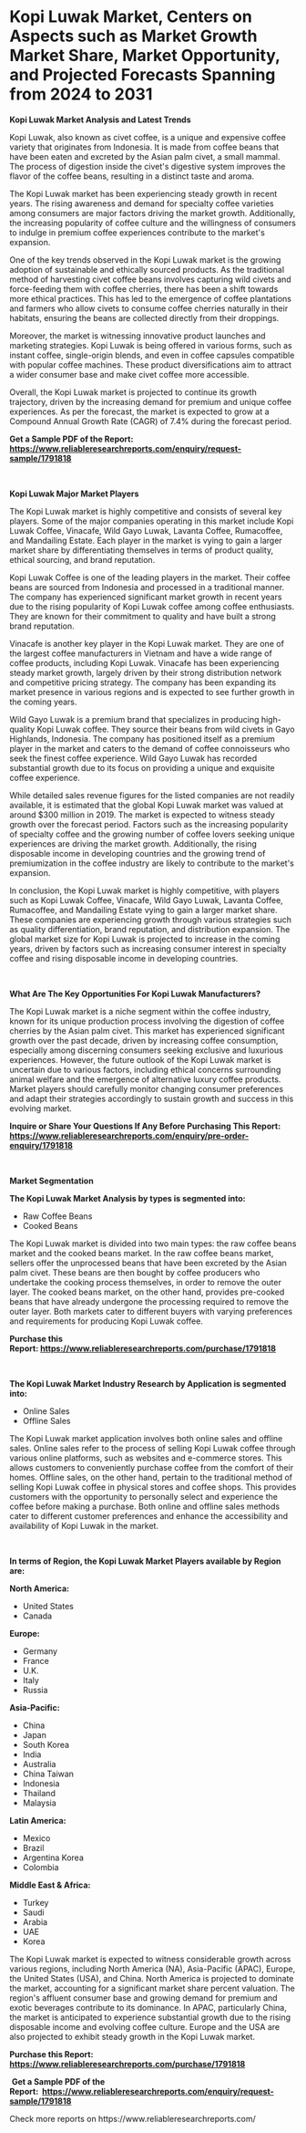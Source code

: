 <p><h1>Kopi Luwak Market, Centers on Aspects such as Market Growth Market Share, Market Opportunity, and Projected Forecasts Spanning from 2024 to 2031</h1></p><p><strong>Kopi Luwak Market Analysis and Latest Trends</strong></p>
<p><p>Kopi Luwak, also known as civet coffee, is a unique and expensive coffee variety that originates from Indonesia. It is made from coffee beans that have been eaten and excreted by the Asian palm civet, a small mammal. The process of digestion inside the civet's digestive system improves the flavor of the coffee beans, resulting in a distinct taste and aroma.</p><p>The Kopi Luwak market has been experiencing steady growth in recent years. The rising awareness and demand for specialty coffee varieties among consumers are major factors driving the market growth. Additionally, the increasing popularity of coffee culture and the willingness of consumers to indulge in premium coffee experiences contribute to the market's expansion.</p><p>One of the key trends observed in the Kopi Luwak market is the growing adoption of sustainable and ethically sourced products. As the traditional method of harvesting civet coffee beans involves capturing wild civets and force-feeding them with coffee cherries, there has been a shift towards more ethical practices. This has led to the emergence of coffee plantations and farmers who allow civets to consume coffee cherries naturally in their habitats, ensuring the beans are collected directly from their droppings.</p><p>Moreover, the market is witnessing innovative product launches and marketing strategies. Kopi Luwak is being offered in various forms, such as instant coffee, single-origin blends, and even in coffee capsules compatible with popular coffee machines. These product diversifications aim to attract a wider consumer base and make civet coffee more accessible.</p><p>Overall, the Kopi Luwak market is projected to continue its growth trajectory, driven by the increasing demand for premium and unique coffee experiences. As per the forecast, the market is expected to grow at a Compound Annual Growth Rate (CAGR) of 7.4% during the forecast period.</p></p>
<p><strong>Get a Sample PDF of the Report:&nbsp; <a href="https://www.reliableresearchreports.com/enquiry/request-sample/1791818">https://www.reliableresearchreports.com/enquiry/request-sample/1791818</a></strong></p>
<p>&nbsp;</p>
<p><strong>Kopi Luwak Major Market Players</strong></p>
<p><p>The Kopi Luwak market is highly competitive and consists of several key players. Some of the major companies operating in this market include Kopi Luwak Coffee, Vinacafe, Wild Gayo Luwak, Lavanta Coffee, Rumacoffee, and Mandailing Estate. Each player in the market is vying to gain a larger market share by differentiating themselves in terms of product quality, ethical sourcing, and brand reputation.</p><p>Kopi Luwak Coffee is one of the leading players in the market. Their coffee beans are sourced from Indonesia and processed in a traditional manner. The company has experienced significant market growth in recent years due to the rising popularity of Kopi Luwak coffee among coffee enthusiasts. They are known for their commitment to quality and have built a strong brand reputation.</p><p>Vinacafe is another key player in the Kopi Luwak market. They are one of the largest coffee manufacturers in Vietnam and have a wide range of coffee products, including Kopi Luwak. Vinacafe has been experiencing steady market growth, largely driven by their strong distribution network and competitive pricing strategy. The company has been expanding its market presence in various regions and is expected to see further growth in the coming years.</p><p>Wild Gayo Luwak is a premium brand that specializes in producing high-quality Kopi Luwak coffee. They source their beans from wild civets in Gayo Highlands, Indonesia. The company has positioned itself as a premium player in the market and caters to the demand of coffee connoisseurs who seek the finest coffee experience. Wild Gayo Luwak has recorded substantial growth due to its focus on providing a unique and exquisite coffee experience.</p><p>While detailed sales revenue figures for the listed companies are not readily available, it is estimated that the global Kopi Luwak market was valued at around $300 million in 2019. The market is expected to witness steady growth over the forecast period. Factors such as the increasing popularity of specialty coffee and the growing number of coffee lovers seeking unique experiences are driving the market growth. Additionally, the rising disposable income in developing countries and the growing trend of premiumization in the coffee industry are likely to contribute to the market's expansion.</p><p>In conclusion, the Kopi Luwak market is highly competitive, with players such as Kopi Luwak Coffee, Vinacafe, Wild Gayo Luwak, Lavanta Coffee, Rumacoffee, and Mandailing Estate vying to gain a larger market share. These companies are experiencing growth through various strategies such as quality differentiation, brand reputation, and distribution expansion. The global market size for Kopi Luwak is projected to increase in the coming years, driven by factors such as increasing consumer interest in specialty coffee and rising disposable income in developing countries.</p></p>
<p>&nbsp;</p>
<p><strong>What Are The Key Opportunities For Kopi Luwak Manufacturers?</strong></p>
<p><p>The Kopi Luwak market is a niche segment within the coffee industry, known for its unique production process involving the digestion of coffee cherries by the Asian palm civet. This market has experienced significant growth over the past decade, driven by increasing coffee consumption, especially among discerning consumers seeking exclusive and luxurious experiences. However, the future outlook of the Kopi Luwak market is uncertain due to various factors, including ethical concerns surrounding animal welfare and the emergence of alternative luxury coffee products. Market players should carefully monitor changing consumer preferences and adapt their strategies accordingly to sustain growth and success in this evolving market.</p></p>
<p><strong>Inquire or Share Your Questions If Any Before Purchasing This Report: <a href="https://www.reliableresearchreports.com/enquiry/pre-order-enquiry/1791818">https://www.reliableresearchreports.com/enquiry/pre-order-enquiry/1791818</a></strong></p>
<p>&nbsp;</p>
<p><strong>Market Segmentation</strong></p>
<p><strong>The Kopi Luwak Market Analysis by types is segmented into:</strong></p>
<p><ul><li>Raw Coffee Beans</li><li>Cooked Beans</li></ul></p>
<p><p>The Kopi Luwak market is divided into two main types: the raw coffee beans market and the cooked beans market. In the raw coffee beans market, sellers offer the unprocessed beans that have been excreted by the Asian palm civet. These beans are then bought by coffee producers who undertake the cooking process themselves, in order to remove the outer layer. The cooked beans market, on the other hand, provides pre-cooked beans that have already undergone the processing required to remove the outer layer. Both markets cater to different buyers with varying preferences and requirements for producing Kopi Luwak coffee.</p></p>
<p><strong>Purchase this Report:&nbsp;<a href="https://www.reliableresearchreports.com/purchase/1791818">https://www.reliableresearchreports.com/purchase/1791818</a></strong></p>
<p>&nbsp;</p>
<p><strong>The Kopi Luwak Market Industry Research by Application is segmented into:</strong></p>
<p><ul><li>Online Sales</li><li>Offline Sales</li></ul></p>
<p><p>The Kopi Luwak market application involves both online sales and offline sales. Online sales refer to the process of selling Kopi Luwak coffee through various online platforms, such as websites and e-commerce stores. This allows customers to conveniently purchase coffee from the comfort of their homes. Offline sales, on the other hand, pertain to the traditional method of selling Kopi Luwak coffee in physical stores and coffee shops. This provides customers with the opportunity to personally select and experience the coffee before making a purchase. Both online and offline sales methods cater to different customer preferences and enhance the accessibility and availability of Kopi Luwak in the market.</p></p>
<p>&nbsp;</p>
<p><strong>In terms of Region, the Kopi Luwak Market Players available by Region are:</strong></p>
<p>
    <p> <strong> North America: </strong>
        <ul>
            <li>United States</li>
            <li>Canada</li>
        </ul>
        </p> 
    <p> <strong> Europe: </strong>
        <ul>
            <li>Germany</li>
            <li>France</li>
            <li>U.K.</li>
            <li>Italy</li>
            <li>Russia</li>
        </ul>
        </p> 
    <p> <strong> Asia-Pacific: </strong>
        <ul>
            <li>China</li>
            <li>Japan</li>
            <li>South Korea</li>
            <li>India</li>
            <li>Australia</li>
            <li>China Taiwan</li>
            <li>Indonesia</li>
            <li>Thailand</li>
            <li>Malaysia</li>
        </ul>
        </p> 
    <p> <strong> Latin America: </strong>
        <ul>
            <li>Mexico</li>
            <li>Brazil</li>
            <li>Argentina Korea</li>
            <li>Colombia</li>
        </ul>
        </p> 
    <p> <strong> Middle East & Africa: </strong>
        <ul>
            <li>Turkey</li>
            <li>Saudi</li>
            <li>Arabia</li>
            <li>UAE</li>
            <li>Korea</li>
        </ul>
    </p>
    </p>
<p><p>The Kopi Luwak market is expected to witness considerable growth across various regions, including North America (NA), Asia-Pacific (APAC), Europe, the United States (USA), and China. North America is projected to dominate the market, accounting for a significant market share percent valuation. The region's affluent consumer base and growing demand for premium and exotic beverages contribute to its dominance. In APAC, particularly China, the market is anticipated to experience substantial growth due to the rising disposable income and evolving coffee culture. Europe and the USA are also projected to exhibit steady growth in the Kopi Luwak market.</p></p>
<p><strong>Purchase this Report: <a href="https://www.reliableresearchreports.com/purchase/1791818">https://www.reliableresearchreports.com/purchase/1791818</a></strong></p>
<p>&nbsp;<strong>Get a Sample PDF of the Report:&nbsp;&nbsp;<a href="https://www.reliableresearchreports.com/enquiry/request-sample/1791818">https://www.reliableresearchreports.com/enquiry/request-sample/1791818</a></strong></p>
<p><strong></strong></p>
<p>Check more reports on https://www.reliableresearchreports.com/</p>